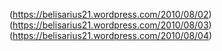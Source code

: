 (https://belisarius21.wordpress.com/2010/08/02)    
(https://belisarius21.wordpress.com/2010/08/03)    
(https://belisarius21.wordpress.com/2010/08/04)    
[](https://belisarius21.wordpress.com/2010/08/05)    
[](https://belisarius21.wordpress.com/2010/08/18)    
[](https://belisarius21.wordpress.com/2010/08/19)    
[](https://belisarius21.wordpress.com/2010/09/02)    
[](https://belisarius21.wordpress.com/2010/09/06)    
[](https://belisarius21.wordpress.com/2010/09/07)    
[](https://belisarius21.wordpress.com/2010/09/18)    
[](https://belisarius21.wordpress.com/2011/05/01)    
[](https://belisarius21.wordpress.com/2011/05/05)    
[](https://belisarius21.wordpress.com/2011/05/09)    
[](https://belisarius21.wordpress.com/2011/05/14)    
[](https://belisarius21.wordpress.com/2011/05/15)    
[](https://belisarius21.wordpress.com/2011/05/20)    
[](https://belisarius21.wordpress.com/2011/05/23)    
[](https://belisarius21.wordpress.com/2011/05/29)    
[](https://belisarius21.wordpress.com/2011/06/24)    
[](https://belisarius21.wordpress.com/2011/06/27)    
[](https://belisarius21.wordpress.com/2011/08/03)    
[](https://belisarius21.wordpress.com/2011/09/02)    
[](https://belisarius21.wordpress.com/2011/10/19)    
[](https://belisarius21.wordpress.com/2011/11/01)    
[](https://belisarius21.wordpress.com/2011/11/03)    
[](https://belisarius21.wordpress.com/2011/11/05)    
[](https://belisarius21.wordpress.com/2011/11/11)    
[](https://belisarius21.wordpress.com/2011/11/15)    
[](https://belisarius21.wordpress.com/2011/11/21)    
[](https://belisarius21.wordpress.com/2011/12/01)    
[](https://belisarius21.wordpress.com/2012/01/05)    
[](https://belisarius21.wordpress.com/2012/01/06)    
[](https://belisarius21.wordpress.com/2012/01/12)    
[](https://belisarius21.wordpress.com/2012/01/16)    
[](https://belisarius21.wordpress.com/2012/01/18)    
[](https://belisarius21.wordpress.com/2012/01/20)    
[](https://belisarius21.wordpress.com/2012/01/26)    
[](https://belisarius21.wordpress.com/2012/01/28)    
[](https://belisarius21.wordpress.com/2012/01/31)    
[](https://belisarius21.wordpress.com/2012/02/01)    
[](https://belisarius21.wordpress.com/2012/02/04)    
[](https://belisarius21.wordpress.com/2012/02/08)    
[](https://belisarius21.wordpress.com/2012/05/25)    
[](https://belisarius21.wordpress.com/2012/05/27)    
[](https://belisarius21.wordpress.com/2012/05/28)    
[](https://belisarius21.wordpress.com/2012/06/21)    
[](https://belisarius21.wordpress.com/2012/07/07)    
[](https://belisarius21.wordpress.com/2012/07/12)    
[](https://belisarius21.wordpress.com/2012/08/13)    
[](https://belisarius21.wordpress.com/2012/08/26)    
[](https://belisarius21.wordpress.com/2012/08/27)    
[](https://belisarius21.wordpress.com/2012/09/02)    
[](https://belisarius21.wordpress.com/2012/09/16)    
[](https://belisarius21.wordpress.com/2012/09/19)    
[](https://belisarius21.wordpress.com/2012/10/28)    
[](https://belisarius21.wordpress.com/2012/10/30)    
[](https://belisarius21.wordpress.com/2012/11/03)    
[](https://belisarius21.wordpress.com/2012/11/08)    
[](https://belisarius21.wordpress.com/2012/11/22)    
[](https://belisarius21.wordpress.com/2012/12/14)    
[](https://belisarius21.wordpress.com/2012/12/19)    
[](https://belisarius21.wordpress.com/2012/12/21)    
[](https://belisarius21.wordpress.com/2012/12/23)    
[](https://belisarius21.wordpress.com/2012/12/27)    
[](https://belisarius21.wordpress.com/2012/12/29)    
[](https://belisarius21.wordpress.com/2013/01/01)    
[](https://belisarius21.wordpress.com/2013/01/06)    
[](https://belisarius21.wordpress.com/2013/01/16)    
[](https://belisarius21.wordpress.com/2013/01/28)    
[](https://belisarius21.wordpress.com/2013/01/31)    
[](https://belisarius21.wordpress.com/2013/02/08)    
[](https://belisarius21.wordpress.com/2013/02/09)    
[](https://belisarius21.wordpress.com/2013/02/19)    
[](https://belisarius21.wordpress.com/2013/02/23)    
[](https://belisarius21.wordpress.com/2013/03/02)    
[](https://belisarius21.wordpress.com/2013/03/12)    
[](https://belisarius21.wordpress.com/2013/03/17)    
[](https://belisarius21.wordpress.com/2013/03/24)    
[](https://belisarius21.wordpress.com/2013/03/25)    
[](https://belisarius21.wordpress.com/2013/04/08)    
[](https://belisarius21.wordpress.com/2013/05/02)    
[](https://belisarius21.wordpress.com/2013/05/08)    
[](https://belisarius21.wordpress.com/2013/05/17)    
[](https://belisarius21.wordpress.com/2013/05/19)    
[](https://belisarius21.wordpress.com/2013/05/27)    
[](https://belisarius21.wordpress.com/2013/06/03)    
[](https://belisarius21.wordpress.com/2013/06/12)    
[](https://belisarius21.wordpress.com/2013/06/14)    
[](https://belisarius21.wordpress.com/2013/06/22)    
[](https://belisarius21.wordpress.com/2013/06/24)    
[](https://belisarius21.wordpress.com/2013/07/17)    
[](https://belisarius21.wordpress.com/2013/08/08)    
[](https://belisarius21.wordpress.com/2013/08/13)    
[](https://belisarius21.wordpress.com/2013/08/31)    
[](https://belisarius21.wordpress.com/2013/09/10)    
[](https://belisarius21.wordpress.com/2013/09/19)    
[](https://belisarius21.wordpress.com/2013/09/24)    
[](https://belisarius21.wordpress.com/2013/09/26)    
[](https://belisarius21.wordpress.com/2013/10/14)    
[](https://belisarius21.wordpress.com/2013/10/19)    
[](https://belisarius21.wordpress.com/2013/10/23)    
[](https://belisarius21.wordpress.com/2013/10/25)    
[](https://belisarius21.wordpress.com/2013/10/28)    
[](https://belisarius21.wordpress.com/2013/10/30)    
[](https://belisarius21.wordpress.com/2013/11/15)    
[](https://belisarius21.wordpress.com/2013/11/19)    
[](https://belisarius21.wordpress.com/2013/11/22)    
[](https://belisarius21.wordpress.com/2013/11/30)    
[](https://belisarius21.wordpress.com/2013/12/07)    
[](https://belisarius21.wordpress.com/2013/12/16)    
[](https://belisarius21.wordpress.com/2014/01/01)    
[](https://belisarius21.wordpress.com/2014/01/01)    
[](https://belisarius21.wordpress.com/2014/01/05)    
[](https://belisarius21.wordpress.com/2014/01/08)    
[](https://belisarius21.wordpress.com/2014/01/11)    
[](https://belisarius21.wordpress.com/2014/01/18)    
[](https://belisarius21.wordpress.com/2014/01/29)    
[](https://belisarius21.wordpress.com/2014/02/05)    
[](https://belisarius21.wordpress.com/2014/02/13)    
[](https://belisarius21.wordpress.com/2014/02/17)    
[](https://belisarius21.wordpress.com/2014/03/12)    
[](https://belisarius21.wordpress.com/2014/03/28)    
[](https://belisarius21.wordpress.com/2014/04/10)    
[](https://belisarius21.wordpress.com/2014/04/14)    
[](https://belisarius21.wordpress.com/2014/04/19)    
[](https://belisarius21.wordpress.com/2014/05/13)    
[](https://belisarius21.wordpress.com/2014/06/11)    
[](https://belisarius21.wordpress.com/2014/06/20)    
[](https://belisarius21.wordpress.com/2014/07/15)    
[](https://belisarius21.wordpress.com/2014/07/30)    
[](https://belisarius21.wordpress.com/2014/08/26)    
[](https://belisarius21.wordpress.com/2014/09/15)    
[](https://belisarius21.wordpress.com/2014/10/28)    
[](https://belisarius21.wordpress.com/2014/11/29)    
[](https://belisarius21.wordpress.com/2014/11/30)    
[](https://belisarius21.wordpress.com/2015/01/01)    
[](https://belisarius21.wordpress.com/2015/01/01)    
[](https://belisarius21.wordpress.com/2015/01/09)    
[](https://belisarius21.wordpress.com/2015/01/14)    
[](https://belisarius21.wordpress.com/2015/01/18)    
[](https://belisarius21.wordpress.com/2015/01/19)    
[](https://belisarius21.wordpress.com/2015/02/22)    
[](https://belisarius21.wordpress.com/2015/03/14)    
[](https://belisarius21.wordpress.com/2015/03/15)    
[](https://belisarius21.wordpress.com/2015/03/18)    
[](https://belisarius21.wordpress.com/2015/03/24)    
[](https://belisarius21.wordpress.com/2015/03/25)    
[](https://belisarius21.wordpress.com/2015/04/01)    
[](https://belisarius21.wordpress.com/2015/04/05)    
[](https://belisarius21.wordpress.com/2015/04/08)    
[](https://belisarius21.wordpress.com/2015/04/12)    
[](https://belisarius21.wordpress.com/2015/04/26)    
[](https://belisarius21.wordpress.com/2015/05/10)    
[](https://belisarius21.wordpress.com/2015/06/12)    
[](https://belisarius21.wordpress.com/2015/06/27)    
[](https://belisarius21.wordpress.com/2015/07/07)    
[](https://belisarius21.wordpress.com/2015/07/27)    
[](https://belisarius21.wordpress.com/2015/08/12)    
[](https://belisarius21.wordpress.com/2015/08/19)    
[](https://belisarius21.wordpress.com/2015/09/19)    
[](https://belisarius21.wordpress.com/2015/10/28)    
[](https://belisarius21.wordpress.com/2015/11/14)    
[](https://belisarius21.wordpress.com/2015/12/05)    
[](https://belisarius21.wordpress.com/2015/12/21)    
[](https://belisarius21.wordpress.com/2015/12/28)    
[](https://belisarius21.wordpress.com/2015/12/31)    
[](https://belisarius21.wordpress.com/2016/01/24)    
[](https://belisarius21.wordpress.com/2016/02/18)    
[](https://belisarius21.wordpress.com/2016/03/02)    
[](https://belisarius21.wordpress.com/2016/03/07)    
[](https://belisarius21.wordpress.com/2016/03/26)    
[](https://belisarius21.wordpress.com/2016/03/29)    
[](https://belisarius21.wordpress.com/2016/04/01)    
[](https://belisarius21.wordpress.com/2016/04/03)    
[](https://belisarius21.wordpress.com/2016/04/04)    
[](https://belisarius21.wordpress.com/2016/04/16)    
[](https://belisarius21.wordpress.com/2016/04/18)    
[](https://belisarius21.wordpress.com/2016/05/01)    
[](https://belisarius21.wordpress.com/2016/05/06)    
[](https://belisarius21.wordpress.com/2016/05/20)    
[](https://belisarius21.wordpress.com/2016/07/16)    
[](https://belisarius21.wordpress.com/2016/08/24)    
[](https://belisarius21.wordpress.com/2016/09/04)    
[](https://belisarius21.wordpress.com/2016/09/18)    
[](https://belisarius21.wordpress.com/2016/09/25)    
[](https://belisarius21.wordpress.com/2016/11/18)    
[](https://belisarius21.wordpress.com/2016/12/31)    
[](https://belisarius21.wordpress.com/2017/05/23)    
[](https://belisarius21.wordpress.com/2017/06/18)    
[](https://belisarius21.wordpress.com/2017/07/07)    
[](https://belisarius21.wordpress.com/2017/07/30)    
[](https://belisarius21.wordpress.com/2017/08/20)    
[](https://belisarius21.wordpress.com/2017/10/16)    
[](https://belisarius21.wordpress.com/2017/10/20)    
[](https://belisarius21.wordpress.com/2017/10/28)    
[](https://belisarius21.wordpress.com/2017/11/02)    
[](https://belisarius21.wordpress.com/2017/11/15)    
[](https://belisarius21.wordpress.com/2017/11/19)    
[](https://belisarius21.wordpress.com/2017/11/21)    
[](https://belisarius21.wordpress.com/2017/11/24)    
[](https://belisarius21.wordpress.com/2017/11/26)    
[](https://belisarius21.wordpress.com/2017/12/05)    
[](https://belisarius21.wordpress.com/2018/01/04)    
[](https://belisarius21.wordpress.com/2018/01/21)    
[](https://belisarius21.wordpress.com/2018/03/05)    
[](https://belisarius21.wordpress.com/2018/03/12)    
[](https://belisarius21.wordpress.com/2018/03/25)    
[](https://belisarius21.wordpress.com/2018/05/01)    
